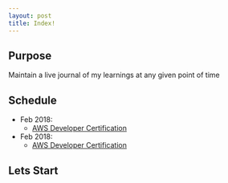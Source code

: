```yaml
---
layout: post
title: Index!
---
```


## Purpose
Maintain a live journal of my learnings at any given point of time

## Schedule
* Feb 2018:
  * [AWS Developer Certification]({{site.baseurl}/AWS_Developer}) 
* Feb 2018:
  * [AWS Developer Certification]({{site.baseurl}/Dynamo-DB}) 
## Lets Start
